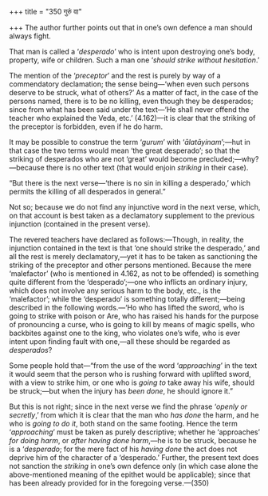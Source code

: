 +++
title = "350 गुरुं वा"

+++
The author further points out that in one’s own defence a man should
always fight.

That man is called a ‘*desperado*’ who is intent upon destroying one’s
body, property, wife or children. Such a man one ‘*should strike without
hesitation*.’

The mention of the ‘*preceptor*’ and the rest is purely by way of a
commendatory declamation; the sense being—‘when even such persons
deserve to be struck, what of others?’ As a matter of fact, in the case
of the persons named, there is to be no killing, even though they be
desperados; since from what has been said under the text—‘He shall never
offend the teacher who explained the Veda, etc.’ (4.162)—it is clear
that the striking of the preceptor is forbidden, even if he do harm.

It may be possible to construe the term ‘*gurum*’ with
‘*ālatāyinam*’;—hut in that case the two terms would mean ‘the great
desperado’; so that the striking of desperados who are not ‘great’ would
become precluded;—why?—because there is no other text (that would enjoin
*striking* in their case).

“But there is the next verse—‘there is no sin in killing a desperado,’
which permits the killing of all desperados in general.”

Not so; because we do not find any injunctive word in the next verse,
which, on that account is best taken as a declamatory supplement to the
previous injunction (contained in the present verse).

The revered teachers have declared as follows:—Though, in reality, the
injunction contained in the text is that ‘one should strike the
desperado,’ and all the rest is merely declamatory,—yet it has to be
taken as sanctioning the striking of the preceptor and other persons
mentioned. Because the mere ‘malefactor’ (who is mentioned in 4.162, as
not to be offended) is something quite different from the
‘desperado’;—one who inflicts an ordinary injury, which does not involve
any serious harm to the body, etc., is the ‘malefactor’; while the
‘desperado’ is something totally different;—being described in the
following words.—‘Ho who has lifted the sword, who is going to strike
with poison or Are, who has raised his hands for the purpose of
pronouncing a curse, who is going to kill by means of magic spells, who
backbites against one to the king, who violates one’s wife, who is ever
intent upon finding fault with one,—all these should be regarded as
*desperados*?

Some people hold that—“from the use of the word ‘*approaching*’ in the
text it would seem that the person who is rushing forward with uplifted
sword, with a view to strike him, or one who is *going to* take away his
wife, should be struck;—but when the injury has *been done*, he should
ignore it.”

But this is not right; since in the next verse we find the phrase
‘*openly or secretly*,’ from which it is clear that the man who *has
done* the harm, and he who is *going to do it*, both stand on the same
footing. Hence the term ‘*approaching*’ must be taken as purely
descriptive; whether he ‘approaches’ *for doing harm*, or *after having
done harm*,—he is to be struck, because he is a ‘*desperado*; for the
mere fact of his *having done* the act does not deprive him of the
character of a ‘desperado.’ Further, the present text does not sanction
the *striking* in one’s own defence only (in which case alone the
above-mentioned meaning of the epithet would be applicable); since that
has been already provided for in the foregoing verse.—(350)


